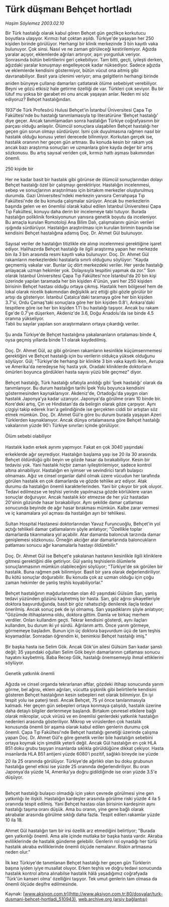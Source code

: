 # Türk düşmanı Behçet hortladı

*Haşim Söylemez 2003.02.10*

<div class="pNewsDetailMainContent" itemprop="articleBody">
 Bir Türk hastalığı olarak kabul gören Behçet gün geçtikçe korkutucu boyutlara ulaşıyor. Kırmızı hat çoktan aşıldı. Türkiye'de yaşayan her 250 kişiden birinde görülüyor. Herhangi bir klinik merkezinde 3 bin kayıtlı vaka bulunuyor. Çok sinsi. Nasıl ve ne zaman görüleceği kestirilemiyor. Ağızda yaralar açıyor, eklemlerde ağrıları artırıyor, aşırı yorgunluk veriyor. Sonrasında bütün belirtilerini geri çekebiliyor. Tam bitti, geçti, iyileşti derken, ağızdaki yaralar konuşmayı engelleyecek kadar nüksediyor. Sadece ağızda ve eklemlerde kendisini göstermiyor, bütün vücut ona aitmiş gibi davranabiliyor. Basit yara izlenimi veriyor; ama gelgitlerin herhangi birinde aniden bünyeye çullanıp damarları çatlatarak ölüme sebebiyet verebiliyor. Beyni ve gözü etkisiz hale getirme özelliği de var. Türkleri çok seviyor. Bu bir lütuf mu yoksa bir garabet mi onu ancak yaşayan anlar. Neden mi söz ediyoruz? Behçet hastalığından.
 <br/>
 <br/>
 1937'de Türk Profesörü Hulusi Behçet'in İstanbul Üniversitesi Çapa Tıp Fakültesi'nde bu hastalığı tanımlamasıyla tıp literatürüne 'Behçet hastalığı' diye geçer. Ancak tanımlamadan sonra hastalığın Türkiye coğrafyasının bir parçası olduğu anlaşılır. Ölümcül sonuçlara ulaşabilen Behçet hastalığı her geçen gün sorun olmayı sürdürüyor. İsmi çok duyulmasına rağmen nasıl bir hastalık olduğu konusu yeteri derecede bilinmiyor. Korkutan gerçek ise, hastalık oranının her geçen gün artması. Bu konuda kesin bir rakam yok ancak bazı araştırma sonuçları ve uzmanlara göre kayda değer bir artış sözkonusu. Bu artış sayısal veriden çok, kırmızı hattı aşması bakımından önemli.
 <br/>
 <br/>
 250 kişide bir
 <br/>
 <br/>
 Her ne kadar basit bir hastalık gibi görünse de ölümcül sonuçlarından dolayı Behçet hastalığı özel bir çalışmayı gerektiriyor. Hastalığın incelenmesi, sebep ve sonuçlarının araştırılması için birtakım merkezler oluşturulmuş durumda. Gazi Üniversitesi'ndeki merkezin yanısıra Cerrahpaşa Tıp Fakültesi'nde de bu konuda çalışmalar sürüyor. Ancak bu merkezlerin başında gelen ve en önemlisi olarak kabul edilen İstanbul Üniversitesi Çapa Tıp Fakültesi, konuyu daha derin bir incelemeye tabi tutuyor. Burada hastalığın poliklinik fonksiyonunun yanısıra genetik boyutu da inceleniyor. Bu amaçla kurulan Romotoloji Ana Bilim Dalı, çalışmalarını günün verileri ışığında sürdürüyor. Hastalığın araştırılması için kurulan birimin başında ise kendisini Behçet hastalığına adamış Doç. Dr. Ahmet Gül bulunuyor.
 <br/>
 <br/>
 Sayısal veriler de hastalığın titizlikle ele alınıp incelenmesi gerektiğine işaret ediyor. Halihazırda Behçet hastalığı ile ilgili araştırma yapan her merkezde bin ila 3 bin arasında resmi kayıtlı vaka bulunuyor. Doç. Dr. Ahmet Gül rakamların merkezlerdeki hastalarla sınırlı olduğunu söylüyor: "Kayda geçmemiş vakalar var. Bunlar üç dört merkezdeki veriler. Her yerde hastalığı anlayacak uzman hekimler yok. Dolayısıyla tespitini yapmak da zor." Son olarak İstanbul Üniversitesi Çapa Tıp Fakültesi'nce İstanbul'da 20 bin kişi üzerinde yapılan taramada her bin kişiden 4'ünün, yani her 250 kişiden birisinin Behçet hastası olduğu ortaya çıkmış. Hastalık hem bölgesel hem de lokal olarak nicelik bakımından değişiklik arz ettiği gibi gözle görülür bir artışı da gösteriyor. İstanbul Çatalca'daki taramaya göre her bin kişiden 3.7'si, Ordu Çamaş'taki sonuçlara göre her bin kişiden 0.8'i, Ankara'daki tespitlere göre ise her bin kişiden 1.1'i bu hastalığı taşıyor. Ancak bu rakam Ege'de 0.7'ye düşerken, Akdeniz'de 3.6, Doğu Anadolu'da ise binde 4.5 oranına yükseliyor.
 <br/>
 Tabii bu sayılar yapılan son araştırmaların ortaya çıkardığı veriler.
 <br/>
 <br/>
 Şu anda Türkiye'de Behçet hastalığına yakalananların ortalaması binde 4, oysa geçmiş yıllarda binde 1.1 olarak kaydedilmiş.
 <br/>
 <br/>
 Doç. Dr. Ahmet Gül, az gibi görünen rakamların kesinlikle küçümsenmemesi gerektiğini ve Behçet hastalığı için bu verilerin oldukça yüksek olduğunu söylüyor. Gül; "Türkiye'de herhangi bir klinikte 3 bin vaka kayıtlı iken, Avrupa ve Amerika'da neredeyse hiç hasta yok. Oradaki kliniklerde doktorların ömürleri boyunca gördükleri hasta sayısı yüzü bile geçmez" diyor.
 <br/>
 <br/>
 Behçet hastalığı, Türk hastalığı sıfatıyla anıldığı gibi 'İpek hastalığı' olarak da tanımlanıyor. Bu durum hastalığın tarihi İpek Yolu boyunca kendisini göstermesinden kaynaklanıyor. Akdeniz'de, Ortadoğu'da yaygın olan hastalık Japonya'ya kadar uzanıyor. Japonya'da görülme oranı 10 binde bir. Kore'deki artış, Çin ve Hindistan'da da belirgin olarak göze çarpıyor. Aynı çizgiyi takip ederek İran'a gelindiğinde ise gerçekten ciddi bir artıştan söz etmek mümkün. Doç. Dr. Ahmet Gül'e göre bu durum burada yaşayan Azeri Türklerden kaynaklanıyor. Ancak dünya ortalamasına göre Behçet hastalığı vakalarının yüzde 90'ı Türkiye sınırları içinde görülüyor.
 <br/>
 <br/>
 Ölüm sebebi olabiliyor
 <br/>
 <br/>
 Hastalık kadın erkek ayrımı yapmıyor. Fakat en çok 3040 yaşındaki erkeklerde ağır seyrediyor. Hastalığın başlama yaşı ise 20 ila 30 arasında. Behçet öldürdüğü gibi beyin ve gözde hasar da bırakabiliyor. Kesin bir tedavisi yok. Yani hastalık hiçbir zaman iyileştirilemiyor, sadece kontrol altına alınabiliyor. Hastalığın en iyimser ve sevindirici tarafı bulaşıcı olmaması. Ağız ve cinsel organlar dahil olmak üzere vücudun her tarafında görülen hastalık en çok damarlarda ve gözde tehlike arz ediyor. Atak durumu da hastalığın önemli karakterlerinden. Yani bir çıkıyor bir yok oluyor. Tedavi edilmezse ve teşhisi yerinde yapılmazsa gözde körlüklere varan sonuçlar doğuruyor. Ancak hastalık kör etmezse de her yüz hastadan 20'sinin gözünde hasar bırakabiliyor. Aynı şekilde damar çatlaması sonucunda beyinde de ağır hasar bırakması mümkün. Kalbe zarar vermesi ve iç kanamalara yol açması da hastalığın ayrı bir tehlikesi.
 <br/>
 <br/>
 Sultan Hospital Hastanesi doktorlarından Yavuz Furuncuoğlu, Behçet'in yol açtığı tehlikeli damar çatlamalarını şöyle anlatıyor; "Özellikle toplar damarlarda tıkanmalara yol açabilir. Atar damarda baloncuk tarzında damar genişlemesi sözkonusu. Örneğin akciğer atar damarlarında baloncukların patlaması sonucu ağır kanamalarla hastayı öldürebilir."
 <br/>
 <br/>
 Doç. Dr. Ahmet Gül ise Behçet'e yakalanan hastanın kesinlikle ilgili kliniklere gitmesi gerektiğini dile getiriyor. Gül yanlış teşhislerin ölümlerle sonuçlanmasının mümkün olabileceğini söylüyor; "Türkiye'de sık görülen bir hastalık. Buna rağmen pek bilinmiyor. Basit bir yara olarak değerlendiriliyor. Bu kötü sonuçlar doğurabilir. Bu konuda çok az uzman olduğu için çoğu zaman hekimler de yanlış teşhis koyabiliyorlar."
 <br/>
 <br/>
 Behçet hastalığının mağdurlarından olan 40 yaşındaki Gülsüm Sarı, yanlış tedavi yüzünden gözünü kaybetmiş bir hasta. Sarı, göz ağrısı şikayetleriyle doktora başvurduğunda, basit bir göz rahatsızlığı denilerek ilaçla tedavi önerilmiş. Ancak sonuç pek de iyi olmamış. Sarı yaşadıklarını şöyle anlatıyor; "Gözümde iltihaplanma oldu, doktora gittim. Damla ve birkaç merhem verdiler. Onları kullandım geçti. Tekrar kendisini gösterdi, aynı ilaçları kullandım, bu durum iki yıl sürdü. Ağrılarım arttı. Önce yarım görmeye, görmemeye başladım. Bunun için üç doktora başvurdum üçü de tam teşhis koyamadılar. Sonradan öğrendim ki, benimkisi Behçet hastalığı imiş."
 <br/>
 <br/>
 Bir başka hasta ise Selim Gök. Ancak Gök'ün ailesi Gülsüm Sarı kadar şanslı değil; 35 yaşındaki oğulları Selim Gök beyin damarlarının çatlaması sonucu hayatını kaybetmiş. Baba Recep Gök, hastalığı önemsemeyip ihmal ettiklerini söylüyor.
 <br/>
 <br/>
 Genetik yatkınlık önemli
 <br/>
 <br/>
 Ağızda ve cinsel organda tekrarlanan aftlar, gözdeki iltihap sonucunda yarım görme, bel ağrısı, eklem ağrıları, vücutta şişkinlik gibi belirtilerle kendisini gösteren Behçet hastalığının kesin sebepleri net olarak bilinmiyor. En iyi tespit yolu ise paterji testi. Ancak Behçet, 75 yıl önce tanılanmasıyla kalmadı. Her geçen gün sebepleri ortaya konmaya çalışıldı, hastalık üzerine daha detaylı bilgiler derlenmeye başlandı. Birtakım çevresel etkilere bağlı olarak mikroplar, uçuk virüsü ve en önemlisi genlerdeki yatkınlık hastalığın nedenleri arasında gösteriliyor. Mikrop ve virüslerden çok hastalık konusunda önemli bir aşama olarak kabul edilen genlerin durumu çok önemli. Çapa Tıp Fakültesi'nde Behçet hastalığı genetiği üzerinde çalışma yapan Doç. Dr. Ahmet Gül'e göre genetik veriler bile hastalığın sebebini ortaya koymak için şimdilik yeterli değil. Ancak Gül hastalığın en çok HLA B51 doku grubu taşıyan insanlarda sıklıkla görüldüğüne dikkat çekiyor. Hasta insanlarda HLA B51 antijeni yüzde 6080'i pozitif, sağlıklı bireyde ise yüzde 20 ila 25 oranında görülüyor. Türkiye'de ağırlıklı olan bu doku grubunun hastalığa genel etkisi ise yüzde 25 oranında değerlendiriliyor. Bu oran Japonya'da yüzde 14, Amerika'ya doğru gidildiğinde ise oran yüzde 3.5'e düşüyor.
 <br/>
 <br/>
 <br/>
 Behçet hastalığı bulaşıcı olmadığı için yakın çevrede görülmesi yine gen yatkınlığı ile ilişkili. Hastalığın kardeşler arasında görülme riski yüzde 4 ila 5 oranında tespit edilmiş. Yani Behçet hastası olan birisinin kardeşinin aynı hastalığı taşıma oranı düşük. Ama bu oranın, yine gene bağlı olarak akrabalar arasında görülme sıklığı daha fazla. Tespit edilen rakamlar yüzde 10 ila 18.
 <br/>
 <br/>
 Ahmet Gül hastalığın tam bir irsi özellik arz etmediğini belirtiyor; "Burada gen yatkınlığı önemli. Ama aile içinde mutlaka bir başka hasta vardır. Akraba evliliklerinde de hastalık gündeme gelebilir. Genlerin rol oynadığı her türlü hastalık akraba evliliklerinde önemli ölçüde nemalanır. Riskin artmasına neden olur."
 <br/>
 <br/>
 İlk kez Türkiye'de tanımlanan Behçet hastalığı her geçen gün Türklerin başına iyiden iyiye musallat oluyor. Erken teşhis ve doğru tedavi sonucunda hastalık kontrol altına alınabilse hastalık hâlâ yaşadığımız coğrafyada 'Türk'ün kanseri olma' özelliğini taşıyor. Tek umut genlerin tam olmasa da önemli ölçüde deşifre edilmesinde.
</div>


Kaynak: [www.aksiyon.com.tr](http://www.aksiyon.com.tr:80/dosyalar/turk-dusmani-behcet-hortladi_510943), [web.archive.org (arşiv bağlantısı)](http://web.archive.org/web/20150512031302/http://www.aksiyon.com.tr:80/dosyalar/turk-dusmani-behcet-hortladi_510943)
